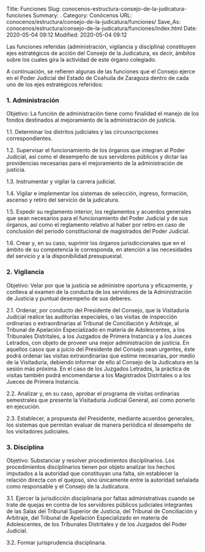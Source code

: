 Title: Funciones
Slug: conocenos-estructura-consejo-de-la-judicatura-funciones
Summary: .
Category: Conócenos
URL: conocenos/estructura/consejo-de-la-judicatura/funciones/
Save_As: conocenos/estructura/consejo-de-la-judicatura/funciones/index.html
Date: 2020-05-04 09:12
Modified: 2020-05-04 09:12


Las funciones referidas (administración, vigilancia y disciplina) constituyen ejes estratégicos de acción del Consejo de la Judicatura, es decir, ámbitos sobre los cuales gira la actividad de este órgano colegiado.

A continuación, se refieren algunas de las funciones que el Consejo ejerce en el Poder Judicial del Estado de Coahuila de Zaragoza dentro de cada uno de los ejes estratégicos referidos:

### 1. Administración

Objetivo: La función de administración tiene como finalidad el manejo de los fondos destinados al mejoramiento de la administración de justicia.

1\.1. Determinar los distritos judiciales y las circunscripciones correspondientes.

1\.2. Supervisar el funcionamiento de los órganos que integran al Poder Judicial, así como el desempeño de sus servidores públicos y dictar las providencias necesarias para el mejoramiento de la administración de justicia.

1\.3. Instrumentar y vigilar la carrera judicial.

1\.4. Vigilar e implementar los sistemas de selección, ingreso, formación, ascenso y retiro del servicio de la judicatura.

1\.5. Expedir su reglamento interior, los reglamentos y acuerdos generales que sean necesarios para el funcionamiento del Poder Judicial y de sus órganos, así como el reglamento relativo al haber por retiro en caso de conclusión del periodo constitucional de magistrados del Poder Judicial.

1\.6. Crear y, en su caso, suprimir los órganos jurisdiccionales que en el ámbito de su competencia le corresponda, en atención a las necesidades del servicio y a la disponibilidad presupuestal.

### 2. Vigilancia

Objetivo: Velar por que la justicia se administre oportuna y eficazmente, y conlleva al examen de la conducta de los servidores de la Administración de Justicia y puntual desempeño de sus deberes.

2\.1. Ordenar, por conducto del Presidente del Consejo, que la Visitaduría Judicial realice las auditorías especiales, o las visitas de inspección ordinarias o extraordinarias al Tribunal de Conciliación y Arbitraje, al Tribunal de Apelación Especializado en materia de Adolescentes, a los Tribunales Distritales, a los Juzgados de Primera Instancia y a los Jueces Letrados, con objeto de proveer una mejor administración de justicia. En aquellos casos que a juicio del Presidente del Consejo sean urgentes, éste podrá ordenar las visitas extraordinarias que estime necesarias, por medio de la Visitaduría, debiendo informar de ello al Consejo de la Judicatura en la sesión más próxima. En el caso de los Juzgados Letrados, la práctica de visitas también podrá encomendarse a los Magistrados Distritales o a los Jueces de Primera Instancia. 

2\.2. Analizar y, en su caso, aprobar el programa de visitas ordinarias semestrales que presente la Visitaduría Judicial General, así como ponerlo en ejecución. 

2\.3. Establecer, a propuesta del Presidente, mediante acuerdos generales, los sistemas que permitan evaluar de manera periódica el desempeño de los visitadores judiciales.

### 3. Disciplina

Objetivo: Substanciar y resolver procedimientos disciplinarios. Los procedimientos disciplinarios tienen por objeto analizar los hechos imputados a la autoridad que constituyan una falta, sin establecer la relación directa con el quejoso, sino únicamente entre la autoridad señalada como responsable y el Consejo de la Judicatura.

3\.1. Ejercer la jurisdicción disciplinaria por faltas administrativas cuando se trate de quejas en contra de los servidores públicos judiciales integrantes de las Salas del Tribunal Superior de Justicia, del Tribunal de Conciliación y Arbitraje, del Tribunal de Apelación Especializado en materia de Adolescentes, de los Tribunales Distritales y de los Juzgados del Poder Judicial.

3\.2. Formar jurisprudencia disciplinaria.






